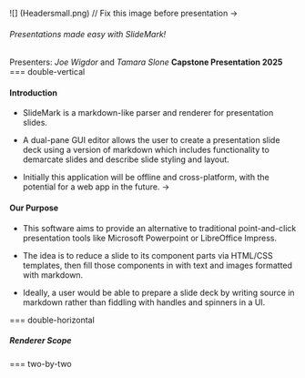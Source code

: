 ![] (Headersmall.png)
// Fix this image before presentation
->
###### Presentations made easy with SlideMark!
Presenters: _Joe Wigdor_ and _Tamara Slone_
**Capstone Presentation 2025**
=== double-vertical
#### Introduction
- SlideMark is a markdown-like parser and renderer for presentation slides.

- A dual-pane GUI editor allows the user to create a presentation slide deck using a version of markdown which includes functionality to demarcate slides and describe slide styling and layout.

- Initially this application will be offline and cross-platform, with the potential for a web app in the future. 
->
#### Our Purpose
- This software aims to provide an alternative to traditional point-and-click presentation tools like Microsoft Powerpoint or LibreOffice Impress. 
- The idea is to reduce a slide to its component parts via HTML/CSS templates, then fill those components in with text and images formatted with markdown. 

- Ideally, a user would be able to prepare a slide deck by writing source in markdown rather than fiddling with handles and spinners in a UI.

=== double-horizontal
##### Renderer Scope


=== two-by-two

